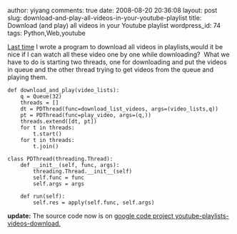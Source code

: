 author: yiyang
comments: true
date: 2008-08-20 20:36:08
layout: post
slug: download-and-play-all-videos-in-your-youtube-playlist
title: Download (and play) all videos in your Youtube playlist
wordpress_id: 74
tags: Python,Web,youtube

[Last time](/python/download-all-videos-in-your-youtube-playlist) I wrote a program to download all videos in playlists,would it be nice if I can watch all these video one by one while downloading?  What we have to do is starting two threads, one for downloading and put the videos in queue and the other thread trying to get videos  from the queue and playing them.


    
    
    def download_and_play(video_lists):
    	q = Queue(32)
    	threads = []
    	dt = PDThread(func=download_list_videos, args=(video_lists,q))
    	pt = PDThread(func=play_video, args=(q,))
    	threads.extend([dt, pt])
    	for t in threads:
    		t.start()
    	for t in threads:
    		t.join()
    
    class PDThread(threading.Thread):
    	def __init__(self, func, args):
    		threading.Thread.__init__(self)
    		self.func = func
    		self.args = args
    	
    	def run(self):
    		self.res = apply(self.func, self.args)
    
    



**update:** The source code now is on [ google code project youtube-playlists-videos-download.](http://code.google.com/p/youtube-playlists-videos-download/)
